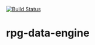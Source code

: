 [![Build Status](https://travis-ci.com/mrhollen/rpg-data-engine.svg?branch=master)](https://travis-ci.com/mrhollen/rpg-data-engine)

# rpg-data-engine
